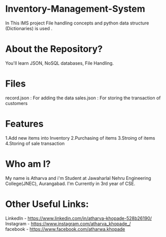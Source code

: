 # Inventory-Management-System
In This IMS project File handling concepts and python data structure (Dictionaries) is used . 

# About the Repository?
You'll learn JSON, NoSQL databases, File Handling.

# Files
record.json : For adding the data
sales.json : For storing the transaction of customers

# Features
1.Add new items into Inventory 
2.Purchasing of items
3.Stroing of items
4.Storing of sale transaction

# Who am I?
My name is Atharva and i'm Student at Jawaharlal Nehru Engineering College(JNEC), Aurangabad. I'm Currently in 3rd year of CSE. 

# Other Useful Links:

LinkedIn - https://www.linkedin.com/in/atharva-khopade-528b26190/ </br>
Instagram - https://www.instagram.com/atharva_khopade_/ </br>
facebook - https://www.facebook.com/atharwa.khopade </br>

